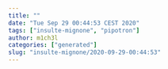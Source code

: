 ```yaml
---
title: ""
date: "Tue Sep 29 00:44:53 CEST 2020"
tags: ["insulte-mignone", "pipotron"]
author: m1ch3l
categories: ["generated"]
slug: "insulte-mignone/2020-09-29-00:44:53"
---
```



